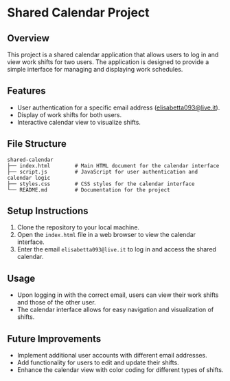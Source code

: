 # Shared Calendar Project

## Overview
This project is a shared calendar application that allows users to log in and view work shifts for two users. The application is designed to provide a simple interface for managing and displaying work schedules.

## Features
- User authentication for a specific email address (elisabetta093@live.it).
- Display of work shifts for both users.
- Interactive calendar view to visualize shifts.

## File Structure
```
shared-calendar
├── index.html        # Main HTML document for the calendar interface
├── script.js         # JavaScript for user authentication and calendar logic
├── styles.css        # CSS styles for the calendar interface
└── README.md         # Documentation for the project
```

## Setup Instructions
1. Clone the repository to your local machine.
2. Open the `index.html` file in a web browser to view the calendar interface.
3. Enter the email `elisabetta093@live.it` to log in and access the shared calendar.

## Usage
- Upon logging in with the correct email, users can view their work shifts and those of the other user.
- The calendar interface allows for easy navigation and visualization of shifts.

## Future Improvements
- Implement additional user accounts with different email addresses.
- Add functionality for users to edit and update their shifts.
- Enhance the calendar view with color coding for different types of shifts.